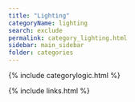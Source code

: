 ```yaml
---
title: "Lighting"
categoryName: lighting
search: exclude
permalink: category_lighting.html
sidebar: main_sidebar
folder: categories
---
```

{% include categorylogic.html %}

{% include links.html %}
